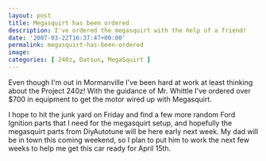 ```yaml
---
layout: post
title: Megasquirt has been ordered
description: I've ordered the megasquirt with the help of a friend!
date: '2007-03-22T16:37:47+00:00'
permalink: megasquirt-has-been-ordered
image: 
categories: [ 240z, Datsun, MegaSquirt ]
---
```

Even though I'm out in Mormanville I've been hard at work at least thinking about the Project 240z!  With the guidance of Mr. Whittle I've ordered over $700 in equipment to get the motor wired up with Megasquirt.

I hope to hit the junk yard on Friday and find a few more random Ford Ignition parts that I need for the megasquirt setup, and hopefully the megasquirt parts from DiyAutotune will be here early next week. My dad will be in town this coming weekend, so I plan to put him to work the next few weeks to help me get this car ready for April 15th.
